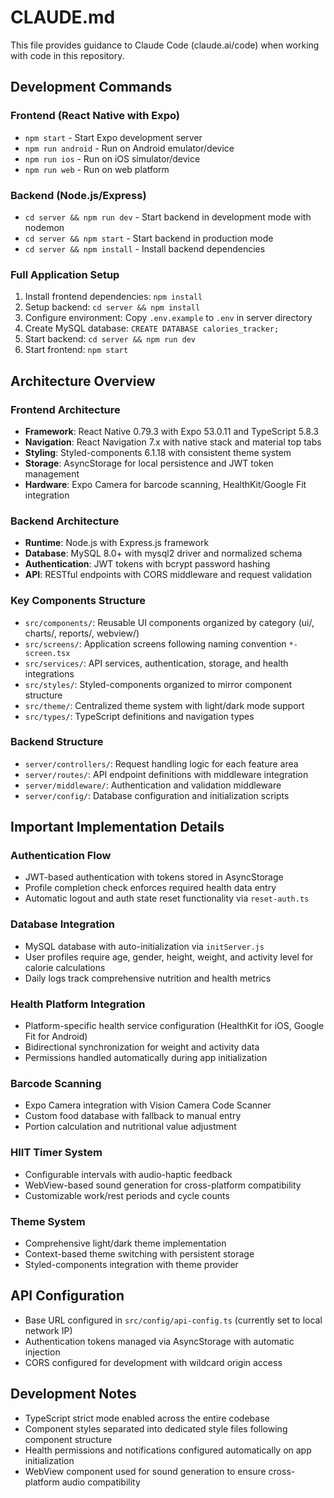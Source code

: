 # CLAUDE.md

This file provides guidance to Claude Code (claude.ai/code) when working with code in this repository.

## Development Commands

### Frontend (React Native with Expo)
- `npm start` - Start Expo development server
- `npm run android` - Run on Android emulator/device
- `npm run ios` - Run on iOS simulator/device
- `npm run web` - Run on web platform

### Backend (Node.js/Express)
- `cd server && npm run dev` - Start backend in development mode with nodemon
- `cd server && npm start` - Start backend in production mode
- `cd server && npm install` - Install backend dependencies

### Full Application Setup
1. Install frontend dependencies: `npm install`
2. Setup backend: `cd server && npm install`
3. Configure environment: Copy `.env.example` to `.env` in server directory
4. Create MySQL database: `CREATE DATABASE calories_tracker;`
5. Start backend: `cd server && npm run dev`
6. Start frontend: `npm start`

## Architecture Overview

### Frontend Architecture
- **Framework**: React Native 0.79.3 with Expo 53.0.11 and TypeScript 5.8.3
- **Navigation**: React Navigation 7.x with native stack and material top tabs
- **Styling**: Styled-components 6.1.18 with consistent theme system
- **Storage**: AsyncStorage for local persistence and JWT token management
- **Hardware**: Expo Camera for barcode scanning, HealthKit/Google Fit integration

### Backend Architecture
- **Runtime**: Node.js with Express.js framework
- **Database**: MySQL 8.0+ with mysql2 driver and normalized schema
- **Authentication**: JWT tokens with bcrypt password hashing
- **API**: RESTful endpoints with CORS middleware and request validation

### Key Components Structure
- `src/components/`: Reusable UI components organized by category (ui/, charts/, reports/, webview/)
- `src/screens/`: Application screens following naming convention `*-screen.tsx`
- `src/services/`: API services, authentication, storage, and health integrations
- `src/styles/`: Styled-components organized to mirror component structure
- `src/theme/`: Centralized theme system with light/dark mode support
- `src/types/`: TypeScript definitions and navigation types

### Backend Structure
- `server/controllers/`: Request handling logic for each feature area
- `server/routes/`: API endpoint definitions with middleware integration
- `server/middleware/`: Authentication and validation middleware
- `server/config/`: Database configuration and initialization scripts

## Important Implementation Details

### Authentication Flow
- JWT-based authentication with tokens stored in AsyncStorage
- Profile completion check enforces required health data entry
- Automatic logout and auth state reset functionality via `reset-auth.ts`

### Database Integration
- MySQL database with auto-initialization via `initServer.js`
- User profiles require age, gender, height, weight, and activity level for calorie calculations
- Daily logs track comprehensive nutrition and health metrics

### Health Platform Integration
- Platform-specific health service configuration (HealthKit for iOS, Google Fit for Android)
- Bidirectional synchronization for weight and activity data
- Permissions handled automatically during app initialization

### Barcode Scanning
- Expo Camera integration with Vision Camera Code Scanner
- Custom food database with fallback to manual entry
- Portion calculation and nutritional value adjustment

### HIIT Timer System
- Configurable intervals with audio-haptic feedback
- WebView-based sound generation for cross-platform compatibility
- Customizable work/rest periods and cycle counts

### Theme System
- Comprehensive light/dark theme implementation
- Context-based theme switching with persistent storage
- Styled-components integration with theme provider

## API Configuration
- Base URL configured in `src/config/api-config.ts` (currently set to local network IP)
- Authentication tokens managed via AsyncStorage with automatic injection
- CORS configured for development with wildcard origin access

## Development Notes
- TypeScript strict mode enabled across the entire codebase
- Component styles separated into dedicated style files following component structure
- Health permissions and notifications configured automatically on app initialization
- WebView component used for sound generation to ensure cross-platform audio compatibility